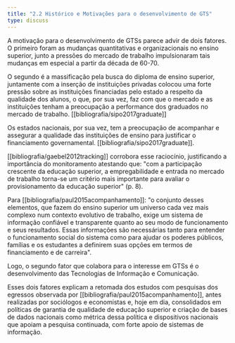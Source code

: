 ```yaml
---
title: "2.2 Histórico e Motivações para o desenvolvimento de GTS"
type: discuss
---
```

A motivação para o desenvolvimento de GTSs parece advir de dois fatores. O primeiro foram as mudanças quantitativas e organizacionais no ensino superior, junto a pressões do mercado de trabalho impulsionaram tais mudanças em especial a partir da década de 60-70.

O segundo é a massificação pela busca do diploma de ensino superior, juntamente com a inserção de instituições privadas colocou uma forte pressão sobre as instituições financiadas pelo estado a respeito da qualidade dos alunos, o que, por sua vez, faz com que o mercado e as instituições tenham a preocupação a performance dos graduados no mercado de trabalho. [[bibliografia/sipo2017graduate]]

Os estados nacionais, por sua vez, tem a preocupação de acompanhar e assegurar a qualidade das instituições de ensino para justificar o financiamento governamental. [[bibliografia/sipo2017graduate]].

[[bibliografia/gaebel2012tracking]] corrobora esse raciocínio, justificando a importância do monitoramento atestando que: "com a participação crescente da educação superior, a empregabilidade e entrada no mercado de trabalho torna-se um critério mais importante para avaliar o provisionamento da educação superior" (p. 8).

Para [[bibliografia/paul2015acompanhamento]]: "o conjunto desses elementos, que fazem do ensino superior um universo cada vez mais complexo num contexto evolutivo de trabalho, exige um sistema de informação confiável e transparente quanto ao seu modo de funcionamento e seus resultados. Essas informações são necessárias tanto para entender o funcionamento social do sistema como para ajudar os poderes públicos, famílias e os estudantes a definirem suas opções em termos de financiamento e de carreira".

Logo, o segundo fator que colabora para o interesse em GTSs é o desenvolvimento das Tecnologias de Informação e Comunicação. 

Esses dois fatores explicam a retomada dos estudos com pesquisas dos egressos observada por [[bibliografia/paul2015acompanhamento]], antes realizadas por sociólogos e economistas e, hoje em dia, consolidados em políticas de garantia de qualidade de educação superior e criação de bases de dados nacionais como métrica dessa política e dispositivos nacionais que apoiam a pesquisa continuada, com forte apoio de sistemas de informação. 

